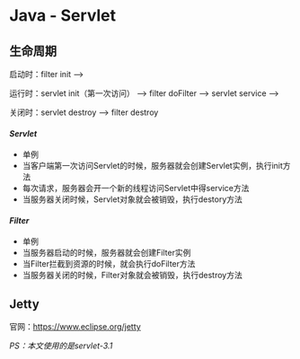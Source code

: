 # Java - Servlet

## 生命周期

启动时：filter init --> 

运行时：servlet init（第一次访问） --> filter doFilter --> servlet service --> 

关闭时：servlet destroy --> filter destroy

#### *Servlet*

- 单例
- 当客户端第一次访问Servlet的时候，服务器就会创建Servlet实例，执行init方法
- 每次请求，服务器会开一个新的线程访问Servlet中得service方法
- 当服务器关闭时候，Servlet对象就会被销毁，执行destory方法

#### *Filter*

- 单例
- 当服务器启动的时候，服务器就会创建Filter实例
- 当Filter拦截到资源的时候，就会执行doFilter方法
- 当服务器关闭的时候，Filter对象就会被销毁，执行destroy方法

## Jetty

官网：https://www.eclipse.org/jetty

*PS：本文使用的是servlet-3.1*